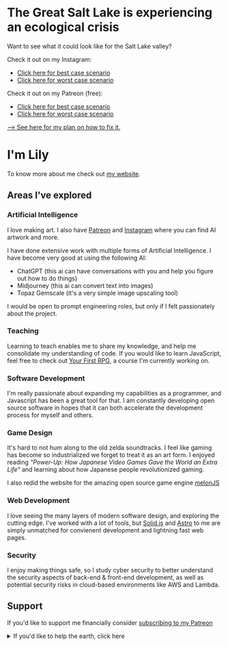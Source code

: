 # The Great Salt Lake is experiencing an ecological crisis
Want to see what it could look like for the Salt Lake valley?

Check it out on my Instagram:
- [Click here for best case scenario](https://www.instagram.com/p/CnaLHDYyPqa/)
- [Click here for worst case scenario](https://www.instagram.com/p/Cnd4xRYOiI8/)

Check it out on my Patreon (free): 
- [Click here for best case scenario](https://www.patreon.com/posts/greening-urban-77273609)
- [Click here for worst case scenario](https://www.patreon.com/posts/what-lake-will-77300376)

[--> See here for my plan on how to fix it.](https://webslc.com/notebook/plans-to-save-the-lake/)

# I'm Lily
To know more about me check out [my website](https://webslc.com).

## Areas I've explored

### Artificial Intelligence
I love making art. I also have [Patreon](https://www.patreon.com/Purp1) and [Instagram](https://www.instagram.com/oslilith/) where you can find AI artwork and more.

I have done extensive work with multiple forms of Artificial Intelligence. I have become very good at using the following AI:
- ChatGPT (this ai can have conversations with you and help you figure out how to do things)
- Midjourney (this ai can convert text into images)
- Topaz Gemscale (it's a very simple image upscaling tool)

I would be open to prompt engineering roles, but only if I felt passionately about the project.

### Teaching
Learning to teach enables me to share my knowledge, and help me consolidate my understanding of code. If you would like to learn JavaScript, feel free to check out [Your First RPG](https://yourfirstrpg.com), a course I'm currently working on.

### Software Development 
I'm really passionate about expanding my capabilities as a programmer, and Javascript has been a great tool for that. I am constantly developing open source software in hopes that it can both accelerate the development process for myself and others.

### Game Design
 It's hard to not hum along to the old zelda soundtracks. I feel like gaming has become so industrialized we forget to treat it as an art form. I enjoyed reading *"Power-Up: How Japanese Video Games Gave the World an Extra Life"* and learning about how Japanese people revolutionized gaming. 
 
I also redid the website for the amazing open source game engine [melonJS](https://melonjs.org)

### Web Development
I love seeing the many layers of modern software design, and exploring the cutting edge. I've worked with a lot of tools, but [Solid.js](https://www.solidjs.com/) and [Astro](https://astro.build/) to me are simply unmatched for convienent development and lightning fast web pages.

### Security
I enjoy making things safe, so I study cyber security to better understand the security aspects of back-end & front-end development, as well as potential security risks in cloud-based environments like AWS and Lambda.


## Support
If you'd like to support me financially consider [subscribing to my Patreon](https://www.patreon.com/Purp1)
<details>
  <summary>If you'd like to help the earth, click here</summary>
 
 ### What can we do?

- [Let's empower Native Communities](https://www.firstnations.org/fndi_donate/)
- [Let's defend worker's rights in gaming](https://www.gofundme.com/f/abk-strike-fund)
- [Let's support Ukraine](https://github.com/L1lith/L1lith/blob/main/README.md)
- [Let's aid Afghanistan](https://www.unicef.org/emergencies/delivering-support-afghanistans-children)
- [Let's protect the environment](https://citizensclimatelobby.org/)
- [Let's pass Right to Repair](https://fighttorepair.org/donate/)
- [Let's protect LGBTQ+ lives](https://www.thetrevorproject.org/)
- [Let's stop gun violence in America](https://www.csgv.org/)
- Let's do more: [GiveWell](https://givewell.org/), [GoFundMe](https://www.gofundme.com/c/blog/best-charities-to-donate-to]), [Charity Navigator](https://www.charitynavigator.org/)
</details>
